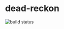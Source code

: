 # dead-reckon

![build status](https://github.com/Emerging-Technologies-VirginiaTech/dead-reckon/actions/workflows/python-app.yml/badge.svg)
